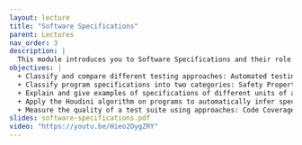 ```yaml
---
layout: lecture
title: "Software Specifications"
parent: Lectures
nav_order: 3
description: |
  This module introduces you to Software Specifications and their role in software testing. You will learn about the landscape of testing methods and how program analysis can be used to automate testing. You’ll learn about different kinds of specifications, including pre- and post-conditions and loop- and class- invariants, and how they help improve program reliability. You’ll then learn how to automatically infer such specifications using the Houdini algorithm and how to measure the quality of a test suite to make it more robust.
objectives: |
  + Classify and compare different testing approaches: Automated testing, Manual testing, Black-box testing, and White-box testing.
  + Classify program specifications into two categories: Safety Properties and Liveness Properties. Give examples of each category.
  + Explain and give examples of specifications of different units of a program such as functions, loops, and classes: Pre- and Post- Conditions, Loop Invariants, and Class Invariants.
  + Apply the Houdini algorithm on programs to automatically infer specifications and explain its pros and cons.
  + Measure the quality of a test suite using approaches: Code Coverage and Mutation Analysis.
slides: software-specifications.pdf
video: "https://youtu.be/Hieo2OygZRY"
---
```

